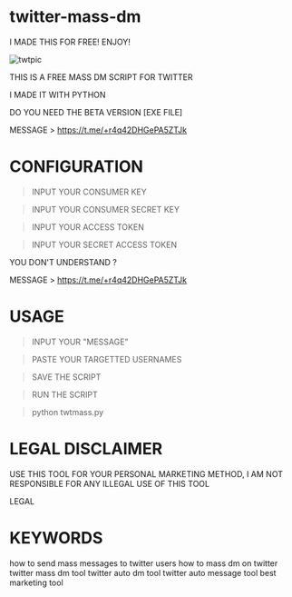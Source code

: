 # twitter-mass-dm
I MADE THIS FOR FREE! ENJOY! 

![twtpic](https://user-images.githubusercontent.com/125784563/226119032-7545ae00-bf4f-4c74-8670-c319e9ec3a8c.jpeg)


THIS IS A FREE MASS DM SCRIPT FOR TWITTER

I MADE IT WITH PYTHON

DO YOU NEED THE BETA VERSION [EXE FILE]

MESSAGE > https://t.me/+r4q42DHGePA5ZTJk


# CONFIGURATION

> INPUT YOUR CONSUMER KEY

> INPUT YOUR CONSUMER SECRET KEY

> INPUT YOUR ACCESS TOKEN 

> INPUT YOUR SECRET ACCESS TOKEN


YOU DON'T UNDERSTAND ?

MESSAGE > https://t.me/+r4q42DHGePA5ZTJk


# USAGE 

> INPUT YOUR "MESSAGE"

> PASTE YOUR TARGETTED USERNAMES

> SAVE THE SCRIPT

> RUN THE SCRIPT

> python twtmass.py


# LEGAL DISCLAIMER

USE THIS TOOL FOR YOUR PERSONAL MARKETING METHOD, I AM NOT RESPONSIBLE FOR ANY ILLEGAL USE OF THIS TOOL



LEGAL

# KEYWORDS 
how to send mass messages to twitter users how to mass dm on twitter twitter mass dm tool twitter auto dm tool twitter auto message tool best marketing tool
